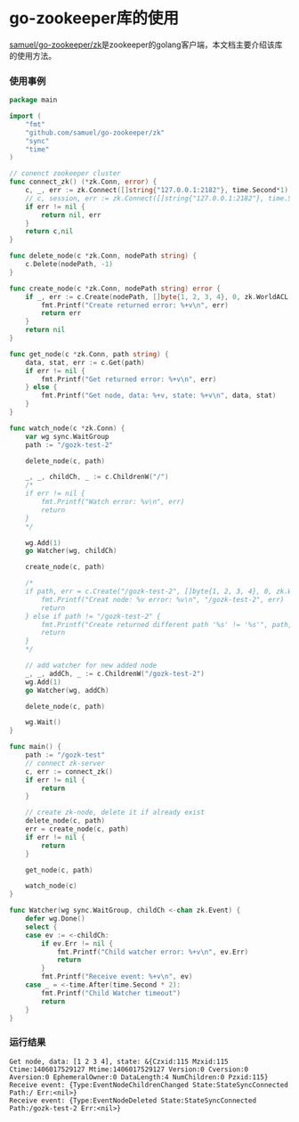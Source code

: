 go-zookeeper库的使用
===
[samuel/go-zookeeper/zk](https://github.com/samuel/go-zookeeper.git)是zookeeper的golang客户端，本文档主要介绍该库的使用方法。


### 使用事例
```go
package main

import (
    "fmt"
    "github.com/samuel/go-zookeeper/zk"
    "sync"
    "time"
)

// conenct zookeeper cluster
func connect_zk() (*zk.Conn, error) {
    c, _, err := zk.Connect([]string{"127.0.0.1:2182"}, time.Second*1)
    // c, session, err := zk.Connect([]string{"127.0.0.1:2182"}, time.Second*1)
    if err != nil {
        return nil, err
    }
    return c,nil
}

func delete_node(c *zk.Conn, nodePath string) {
    c.Delete(nodePath, -1)
}

func create_node(c *zk.Conn, nodePath string) error {
    if _, err := c.Create(nodePath, []byte{1, 2, 3, 4}, 0, zk.WorldACL(zk.PermAll)); err != nil {
        fmt.Printf("Create returned error: %+v\n", err)
        return err
    }
    return nil
}

func get_node(c *zk.Conn, path string) {
    data, stat, err := c.Get(path)
    if err != nil {
        fmt.Printf("Get returned error: %+v\n", err)
    } else {
        fmt.Printf("Get node, data: %+v, state: %+v\n", data, stat)
    }
}

func watch_node(c *zk.Conn) {
    var wg sync.WaitGroup
    path := "/gozk-test-2"

    delete_node(c, path)

    _, _, childCh, _ := c.ChildrenW("/")
    /*
    if err != nil {
        fmt.Printf("Watch error: %v\n", err)
        return
    }
    */

    wg.Add(1)
    go Watcher(wg, childCh)

    create_node(c, path)

    /*
    if path, err = c.Create("/gozk-test-2", []byte{1, 2, 3, 4}, 0, zk.WorldACL(zk.PermAll)); err != nil {
        fmt.Printf("Creat node: %v error: %v\n", "/gozk-test-2", err)
        return
    } else if path != "/gozk-test-2" {
        fmt.Printf("Create returned different path '%s' != '%s'", path, "/gozk-test-2")
        return
    }
    */

    // add watcher for new added node
    _, _, addCh, _ := c.ChildrenW("/gozk-test-2")
    wg.Add(1)
    go Watcher(wg, addCh)

    delete_node(c, path)

    wg.Wait()
}

func main() {
    path := "/gozk-test"
    // connect zk-server
    c, err := connect_zk()
    if err != nil {
        return
    }

    // create zk-node, delete it if already exist
    delete_node(c, path)
    err = create_node(c, path)
    if err != nil {
        return
    }

    get_node(c, path)

    watch_node(c)
}

func Watcher(wg sync.WaitGroup, childCh <-chan zk.Event) {
    defer wg.Done()
    select {
    case ev := <-childCh:
        if ev.Err != nil {
            fmt.Printf("Child watcher error: %+v\n", ev.Err)
            return
        }
        fmt.Printf("Receive event: %+v\n", ev)
    case _ = <-time.After(time.Second * 2):
        fmt.Printf("Child Watcher timeout")
        return
    }
}
```

### 运行结果

    Get node, data: [1 2 3 4], state: &{Czxid:115 Mzxid:115 Ctime:1406017529127 Mtime:1406017529127 Version:0 Cversion:0 Aversion:0 EphemeralOwner:0 DataLength:4 NumChildren:0 Pzxid:115}
    Receive event: {Type:EventNodeChildrenChanged State:StateSyncConnected Path:/ Err:<nil>}
    Receive event: {Type:EventNodeDeleted State:StateSyncConnected Path:/gozk-test-2 Err:<nil>}



